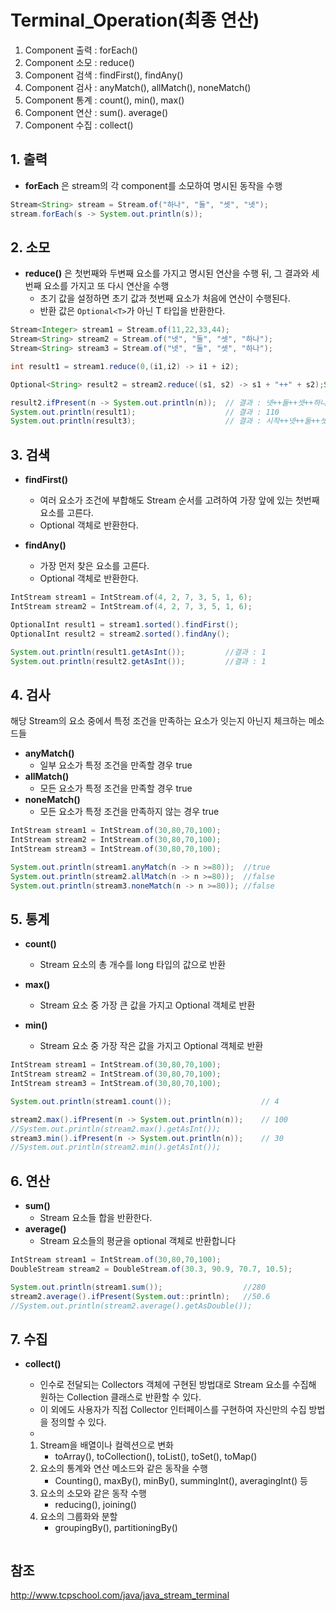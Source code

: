 # Terminal_Operation(최종 연산)

1. Component 출력 : forEach()
2. Component 소모 : reduce()
3. Component 검색 : findFirst(), findAny()
4. Component 검사 : anyMatch(), allMatch(), noneMatch()
5. Component 통계 : count(), min(), max()
6. Component 연산 : sum(). average()
7. Component 수집 : collect()

## 1. 출력

+ **forEach** 은 stream의 각 component를 소모하여 명시된 동작을 수행

```java
Stream<String> stream = Stream.of("하나", "둘", "셋", "넷");
stream.forEach(s -> System.out.println(s));
```

## 2. 소모

+ **reduce()** 은 첫번째와 두변째 요소를 가지고 명시된 연산을 수행 뒤, 그 결과와 세번째 요소를 가지고 또 다시 연산을 수행
    + 초기 값을 설정하면 초기 값과 첫번째 요소가 처음에 연산이 수행된다.
    + 반환 값은 `Optional<T>`가 아닌 T 타입을 반환한다.

```java
Stream<Integer> stream1 = Stream.of(11,22,33,44);
Stream<String> stream2 = Stream.of("넷", "둘", "셋", "하나");
Stream<String> stream3 = Stream.of("넷", "둘", "셋", "하나");

int result1 = stream1.reduce(0,(i1,i2) -> i1 + i2);

Optional<String> result2 = stream2.reduce((s1, s2) -> s1 + "++" + s2);String result3 = stream3.reduce("시작", (s1, s2) -> s1 + "++" + s2);

result2.ifPresent(n -> System.out.println(n));  // 결과 : 넷++둘++셋++하나
System.out.println(result1);                    // 결과 : 110
System.out.println(result3);                    // 결과 : 시작++넷++둘++셋++하나
```
## 3. 검색

+ **findFirst()** 
    + 여러 요소가 조건에 부합해도 Stream 순서를 고려하여 가장 앞에 있는 첫번째 요소를 고른다. 
    + Optional 객체로 반환한다.

+ **findAny()**
    + 가장 먼저 찾은 요소를 고른다.
    + Optional 객체로 반환한다.

```java
IntStream stream1 = IntStream.of(4, 2, 7, 3, 5, 1, 6);
IntStream stream2 = IntStream.of(4, 2, 7, 3, 5, 1, 6);

OptionalInt result1 = stream1.sorted().findFirst();
OptionalInt result2 = stream2.sorted().findAny();

System.out.println(result1.getAsInt());         //결과 : 1
System.out.println(result2.getAsInt());         //결과 : 1
```

## 4. 검사

해당 Stream의 요소 중에서 특정 조건을 만족하는 요소가 잇는지 아닌지 체크하는 메소드들

+ **anyMatch()**
    + 일부 요소가 특정 조건을 만족할 경우 true
+ **allMatch()**
    + 모든 요소가 특정 조건을 만족할 경우 true
+ **noneMatch()**
    + 모든 요소가 특정 조건을 만족하지 않는 경우 true

```java
IntStream stream1 = IntStream.of(30,80,70,100);
IntStream stream2 = IntStream.of(30,80,70,100);
IntStream stream3 = IntStream.of(30,80,70,100);

System.out.println(stream1.anyMatch(n -> n >=80));  //true
System.out.println(stream2.allMatch(n -> n >=80));  //false
System.out.println(stream3.noneMatch(n -> n >=80)); //false
```
## 5. 통계

+ **count()**
    + Stream 요소의 총 개수를 long 타입의 값으로 반환

+ **max()**
    + Stream 요소 중 가장 큰 값을 가지고 Optional 객체로 반환

+ **min()**
    + Stream 요소 중 가장 작은 값을 가지고 Optional 객체로 반환

```java
IntStream stream1 = IntStream.of(30,80,70,100);
IntStream stream2 = IntStream.of(30,80,70,100);
IntStream stream3 = IntStream.of(30,80,70,100);

System.out.println(stream1.count());                    // 4

stream2.max().ifPresent(n -> System.out.println(n));    // 100
//System.out.println(stream2.max().getAsInt());
stream3.min().ifPresent(n -> System.out.println(n));    // 30
//System.out.println(stream2.min().getAsInt());
```

## 6. 연산

+ **sum()**
    + Stream 요소들 합을 반환한다.
+ **average()**
    + Stream 요소들의 평균을 optional 객체로 반환합니다

```java
IntStream stream1 = IntStream.of(30,80,70,100);
DoubleStream stream2 = DoubleStream.of(30.3, 90.9, 70.7, 10.5);

System.out.println(stream1.sum());                  //280
stream2.average().ifPresent(System.out::println);   //50.6
//System.out.println(stream2.average().getAsDouble());
```

## 7. 수집

+ **collect()**
    + 인수로 전달되는 Collectors 객체에 구현된 방법대로 Stream 요소를 수집해 원하는 Collection 클래스로 반환할 수 있다.
    + 이 외에도 사용자가 직접 Collector 인터페이스를 구현하여 자신만의 수집 방법을 정의할 수 있다.
    + 

    1. Stream을 배열이나 컬렉션으로 변화
        + toArray(), toCollection(), toList(), toSet(), toMap()
    2. 요소의 통계와 연산 메소드와 같은 동작을 수행
        + Counting(), maxBy(), minBy(), summingInt(), averagingInt() 등
    3. 요소의 소모와 같은 동작 수행
        + reducing(), joining()
    4. 요소의 그룹화와 분할
        + groupingBy(), partitioningBy()

```java
```

## 참조
http://www.tcpschool.com/java/java_stream_terminal